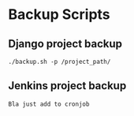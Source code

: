 # Backup Scripts

## Django project backup
 ```
 ./backup.sh -p /project_path/
 ```

## Jenkins project backup
 ```
 Bla just add to cronjob
 ```